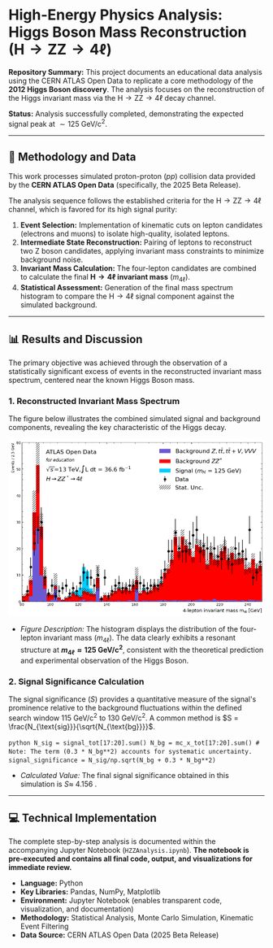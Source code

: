 # High-Energy Physics Analysis: Higgs Boson Mass Reconstruction ($\text{H} \to \text{ZZ} \to 4\ell$)

**Repository Summary:** This project documents an educational data analysis using the CERN ATLAS Open Data to replicate a core methodology of the **2012 Higgs Boson discovery**. The analysis focuses on the reconstruction of the Higgs invariant mass via the $\text{H} \to \text{ZZ} \to 4\ell$ decay channel.

**Status:** Analysis successfully completed, demonstrating the expected signal peak at $\sim 125 \text{ GeV/c}^2$.

---

## 🔬 Methodology and Data

This work processes simulated proton-proton ($pp$) collision data provided by the **CERN ATLAS Open Data** (specifically, the 2025 Beta Release).

The analysis sequence follows the established criteria for the $\text{H} \to \text{ZZ} \to 4\ell$ channel, which is favored for its high signal purity:

1.  **Event Selection:** Implementation of kinematic cuts on lepton candidates (electrons and muons) to isolate high-quality, isolated leptons.
2.  **Intermediate State Reconstruction:** Pairing of leptons to reconstruct two $\text{Z}$ boson candidates, applying invariant mass constraints to minimize background noise.
3.  **Invariant Mass Calculation:** The four-lepton candidates are combined to calculate the final **$\text{H} \to 4\ell$ invariant mass** ($m_{4\ell}$).
4.  **Statistical Assessment:** Generation of the final mass spectrum histogram to compare the $\text{H} \to 4\ell$ signal component against the simulated background.

---

## 📊 Results and Discussion

The primary objective was achieved through the observation of a statistically significant excess of events in the reconstructed invariant mass spectrum, centered near the known Higgs Boson mass.

### 1. Reconstructed Invariant Mass Spectrum

The figure below illustrates the combined simulated signal and background components, revealing the key characteristic of the Higgs decay.

![Reconstructed Higgs Boson Invariant Mass Plot](higgs_plot.png)

* *Figure Description:* The histogram displays the distribution of the four-lepton invariant mass ($m_{4\ell}$). The data clearly exhibits a resonant structure at **$m_{4\ell} \approx 125 \text{ GeV/c}^2$**, consistent with the theoretical prediction and experimental observation of the Higgs Boson.

### 2. Signal Significance Calculation

The signal significance ($S$) provides a quantitative measure of the signal's prominence relative to the background fluctuations within the defined search window  $115 \text{ GeV/c}^2$ to $130 \text{ GeV/c}^2$. A common method is $S = \frac{N_{\text{sig}}}{\sqrt{N_{\text{bg}}}}$.

`python N_sig = signal_tot[17:20].sum() N_bg = mc_x_tot[17:20].sum() # Note: The term (0.3 * N_bg**2) accounts for systematic uncertainty. signal_significance = N_sig/np.sqrt(N_bg + 0.3 * N_bg**2)`

* *Calculated Value:* The final signal significance obtained in this simulation is $S \approx$ $4.156$ .

---

## 💻 Technical Implementation

The complete step-by-step analysis is documented within the accompanying Jupyter Notebook (`HZZAnalysis.ipynb`). **The notebook is pre-executed and contains all final code, output, and visualizations for immediate review.**

* **Language:** Python
* **Key Libraries:** Pandas, NumPy, Matplotlib
* **Environment:** Jupyter Notebook (enables transparent code, visualization, and documentation)
* **Methodology:** Statistical Analysis, Monte Carlo Simulation, Kinematic Event Filtering
* **Data Source:** CERN ATLAS Open Data (2025 Beta Release)
